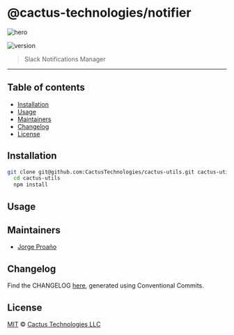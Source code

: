 # @cactus-technologies/notifier

![hero](hero.png)

![version](https://img.shields.io/badge/version-1.1.1-green.svg)

> Slack Notifications Manager

---

## Table of contents

- [Installation](#installation)
- [Usage](#usage)
- [Maintainers](#maintainers)
- [Changelog](#changelog)
- [License](#license)

## Installation

```sh
git clone git@github.com:CactusTechnologies/cactus-utils.git cactus-utils
  cd cactus-utils
  npm install
```

## Usage

## Maintainers

- [Jorge Proaño](mailto:jorge@cactus.is)

## Changelog

Find the CHANGELOG [here](CHANGELOG.md), generated using Conventional Commits.

## License

[MIT](LICENSE) © [Cactus Technologies LLC](http://www.cactus.is)
